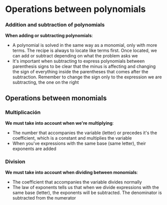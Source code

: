# Operations between polynomials



### Addition and subtraction of polynomials

**When adding or subtracting polynomials**:

* A polynomial is solved in the same way as a monomial, only with more terms. The recipe is always to locate like terms first. Once located, we can add or subtract depending on what the problem asks we
* It's important when subtracting to express polynomials between parenthesis signs to be clear that the minus is affecting and changing the sign of everything inside the parentheses that comes after the subtraction. Remember to change the sign only to the expression we are subtracting, the one on the right

## Operations between monomials

### Multiplicación

**We must take into account when we're multiplying**:

* The number that accompanies the variable (letter) or precedes it's the coefficient, which is a constant and multiplies the variable
* When you've expressions with the same base (same letter), their exponents are added

### Division

**We must take into account when dividing between monomials**:

* The coefficient that accompanies the variable divides normally
* The law of exponents tells us that when we divide expressions with the same base (letter), the exponents will be subtracted. The denominator is subtracted from the numerator

